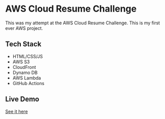 # AWS Cloud Resume Challenge

This was my attempt at the AWS Cloud Resume Challenge. This is my first ever AWS project. 

## Tech Stack
- HTML/CSS/JS
- AWS S3
- CloudFront
- Dynamo DB
- AWS Lambda
- GitHub Actions

## Live Demo
[See it here](https://your-website-link.com)
